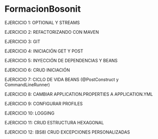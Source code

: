 # FormacionBosonit

EJERCICIO 1: OPTIONAL Y STREAMS

EJERCICIO 2: REFACTORIZANDO CON MAVEN

EJERCICIO 3: GIT

EJERCICIO 4: INICIACIÓN GET Y POST

EJERCICIO 5: INYECCIÓN DE DEPENDENCIAS Y BEANS

EJERCICIO 6: CRUD INICIACIÓN

EJERCICIO 7: CICLO DE VIDA BEANS (@PostConstruct y CommandLineRunner)

EJERCICIO 8: CAMBIAR APPLICATION.PROPERTIES A APPLICATION.YML

EJERCICIO 9: CONFIGURAR PROFILES

EJERCICIO 10: LOGGING

EJERCICIO 11: CRUD ESTRUCTURA HEXAGONAL

EJERCICIO 12: (BS8) CRUD EXCEPCIONES PERSONALIZADAS
